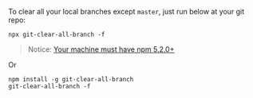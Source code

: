 To clear all your local branches except `master`, just run below at your git repo:

```
npx git-clear-all-branch -f
```

> Notice: [Your machine must have npm 5.2.0+](https://medium.com/@maybekatz/introducing-npx-an-npm-package-runner-55f7d4bd282b)

Or

```
npm install -g git-clear-all-branch
git-clear-all-branch -f
```
